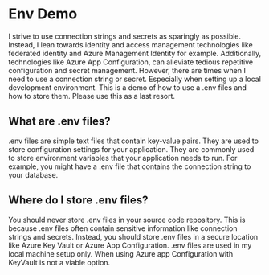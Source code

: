 # Env Demo

I strive to use connection strings and secrets as sparingly as possible. Instead, I lean towards identity and access management technologies like federated identity and Azure Management Identity for example. Additionally, technologies like Azure App Configuration, can alleviate tedious repetitive configuration and secret management. However, there are times when I need to use a connection string or secret. Especially when setting up a local development environment. This is a demo of how to use a .env files and how to store them. Please use this as a last resort.

## What are .env files?

.env files are simple text files that contain key-value pairs. They are used to store configuration settings for your application. They are commonly used to store environment variables that your application needs to run. For example, you might have a .env file that contains the connection string to your database.

## Where do I store .env files?

You should never store .env files in your source code repository. This is because .env files often contain sensitive information like connection strings and secrets. Instead, you should store .env files in a secure location like Azure Key Vault or Azure App Configuration. .env files are used in my local machine setup only. When using Azure app Configuration with KeyVault is not a viable option.

